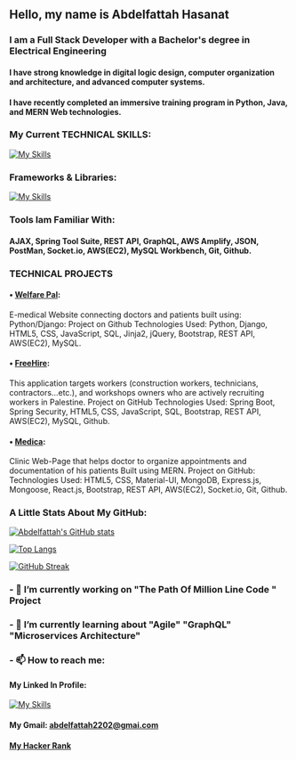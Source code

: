 ## Hello, my name is Abdelfattah Hasanat 
###  I am a Full Stack Developer with a Bachelor's degree in Electrical Engineering
#### I have strong knowledge in digital logic design, computer organization and architecture, and advanced computer systems.
#### I have recently completed an immersive training program in Python, Java, and MERN Web technologies.


### My Current TECHNICAL SKILLS:
  [![My Skills](https://skillicons.dev/icons?i=js,html,css,python,matlab,java,nodejs,typescript,mysql)](https://skillicons.dev)

### Frameworks & Libraries: 
  [![My Skills](https://skillicons.dev/icons?i=flask,spring,jquery,react,expressjs,bootstrap,materialui)](https://skillicons.dev)

### Tools Iam Familiar With:
#### AJAX, Spring Tool Suite, REST API, GraphQL, AWS Amplify, JSON, PostMan, Socket.io, AWS(EC2), MySQL Workbench, Git, Github.

### TECHNICAL PROJECTS
#### •	[Welfare Pal](https://github.com/Abdelfattah1998/E-medical_Project): 
E-medical Website connecting doctors and patients built using: Python/Django: 
Project on Github  Technologies Used: Python, Django, HTML5, CSS, JavaScript, SQL, Jinja2, jQuery, Bootstrap, REST API, AWS(EC2), MySQL.

#### •	[FreeHire](https://github.com/Abdelfattah1998/Recruiter): 
This application targets workers (construction workers, technicians, contractors...etc.), and workshops owners who are actively recruiting workers in Palestine.
Project on GitHub  Technologies Used: Spring Boot, Spring Security, HTML5, CSS, JavaScript, SQL, Bootstrap, REST API, AWS(EC2), MySQL, Github.

#### •	[Medica](https://github.com/HasanMohammadSadaqa/Clinica): 
Clinic Web-Page that helps doctor to organize appointments and documentation of his patients Built using MERN.
Project on GitHub: Technologies Used: HTML5, CSS, Material-UI, MongoDB, Express.js, Mongoose, React.js, Bootstrap, REST API, AWS(EC2), Socket.io, Git, Github.


### A Little Stats About My GitHub:
[![Abdelfattah's GitHub stats](https://github-readme-stats.vercel.app/api?username=Abdelfattah1998&count_private=true)](https://github.com/Abdelfattah1998/github-readme-stats)
  
[![Top Langs](https://github-readme-stats.vercel.app/api/top-langs/?username=Abdelfattah1998&layout=compact)](https://github.com/Abdelfattah1998/github-readme-stats)

[![GitHub Streak](https://github-readme-streak-stats.herokuapp.com?user=Abdelfattah1998&hide_border=true)](https://git.io/streak-stats)

### - 🔭 I’m currently working on "The Path Of Million Line Code " Project
### - 🌱 I’m currently learning about  **"Agile"** **"GraphQL"** **"Microservices Architecture"** 
<!-- - 👯 I’m looking to collaborate on ... -->
<!-- - 🤔 I’m looking for help with ... -->
<!-- - 💬 Ask me about ... -->
### - 📫 How to reach me:
#### My Linked In Profile:
  [![My Skills](https://skillicons.dev/icons?i=linkedin)]([https://skillicons.dev](https://www.linkedin.com/in/abdelfattah-hasanat/))
#### My Gmail: abdelfattah2202@gmai.com
#### [My Hacker Rank](https://www.hackerrank.com/abdelfattah2202)


